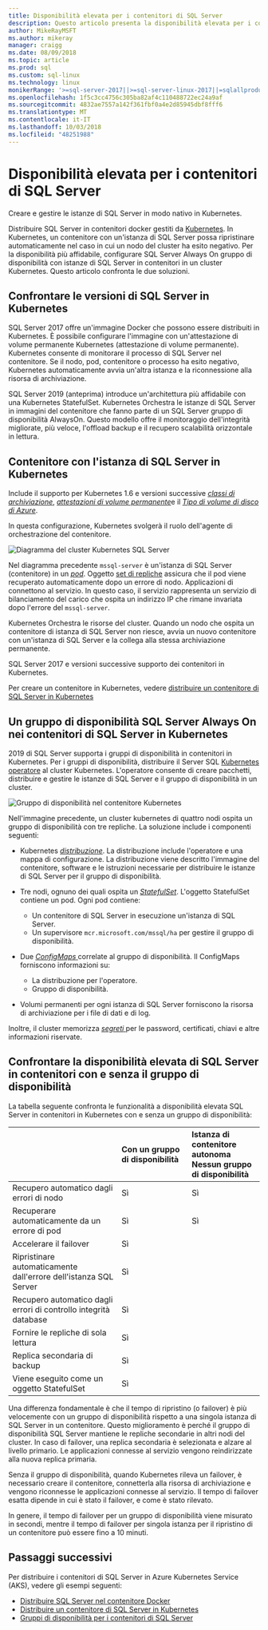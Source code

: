 ```yaml
---
title: Disponibilità elevata per i contenitori di SQL Server
description: Questo articolo presenta la disponibilità elevata per i contenitori di SQL Server
author: MikeRayMSFT
ms.author: mikeray
manager: craigg
ms.date: 08/09/2018
ms.topic: article
ms.prod: sql
ms.custom: sql-linux
ms.technology: linux
monikerRange: '>=sql-server-2017||>=sql-server-linux-2017||=sqlallproducts-allversions'
ms.openlocfilehash: 1f5c3cc4756c305ba82af4c110488722ec24a9af
ms.sourcegitcommit: 4832ae7557a142f361fbf0a4e2d85945dbf8fff6
ms.translationtype: MT
ms.contentlocale: it-IT
ms.lasthandoff: 10/03/2018
ms.locfileid: "48251988"
---
```

# <a name="high-availability-for-sql-server-containers"></a>Disponibilità elevata per i contenitori di SQL Server

Creare e gestire le istanze di SQL Server in modo nativo in Kubernetes.

Distribuire SQL Server in contenitori docker gestiti da [Kubernetes](https://kubernetes.io/). In Kubernetes, un contenitore con un'istanza di SQL Server possa ripristinare automaticamente nel caso in cui un nodo del cluster ha esito negativo. Per la disponibilità più affidabile, configurare SQL Server Always On gruppo di disponibilità con istanze di SQL Server in contenitori in un cluster Kubernetes. Questo articolo confronta le due soluzioni.

## <a name="compare-sql-server-versions-on-kubernetes"></a>Confrontare le versioni di SQL Server in Kubernetes

SQL Server 2017 offre un'immagine Docker che possono essere distribuiti in Kubernetes. È possibile configurare l'immagine con un'attestazione di volume permanente Kubernetes (attestazione di volume permanente). Kubernetes consente di monitorare il processo di SQL Server nel contenitore. Se il nodo, pod, contenitore o processo ha esito negativo, Kubernetes automaticamente avvia un'altra istanza e la riconnessione alla risorsa di archiviazione.

SQL Server 2019 (anteprima) introduce un'architettura più affidabile con una Kubernetes StatefulSet. Kubernetes Orchestra le istanze di SQL Server in immagini del contenitore che fanno parte di un SQL Server gruppo di disponibilità AlwaysOn. Questo modello offre il monitoraggio dell'integrità migliorate, più veloce, l'offload backup e il recupero scalabilità orizzontale in lettura.  

## <a name="container-with-sql-server-instance-on-kubernetes"></a>Contenitore con l'istanza di SQL Server in Kubernetes

Include il supporto per Kubernetes 1.6 e versioni successive [ *classi di archiviazione*](http://kubernetes.io/docs/concepts/storage/storage-classes/), [ *attestazioni di volume permanente*](http://kubernetes.io/docs/concepts/storage/storage-classes/#persistentvolumeclaims)e il [  *Tipo di volume di disco di Azure*](https://github.com/kubernetes/examples/tree/master/staging/volumes/azure_disk). 

In questa configurazione, Kubernetes svolgerà il ruolo dell'agente di orchestrazione del contenitore. 

![Diagramma del cluster Kubernetes SQL Server](media/tutorial-sql-server-containers-kubernetes/kubernetes-sql.png)

Nel diagramma precedente `mssql-server` è un'istanza di SQL Server (contenitore) in un [ *pod*](http://kubernetes.io/docs/concepts/workloads/pods/pod/). Oggetto [set di repliche](http://kubernetes.io/docs/concepts/workloads/controllers/replicaset/) assicura che il pod viene recuperato automaticamente dopo un errore di nodo. Applicazioni di connettono al servizio. In questo caso, il servizio rappresenta un servizio di bilanciamento del carico che ospita un indirizzo IP che rimane invariata dopo l'errore del `mssql-server`.

Kubernetes Orchestra le risorse del cluster. Quando un nodo che ospita un contenitore di istanza di SQL Server non riesce, avvia un nuovo contenitore con un'istanza di SQL Server e la collega alla stessa archiviazione permanente.

SQL Server 2017 e versioni successive supporto dei contenitori in Kubernetes.

Per creare un contenitore in Kubernetes, vedere [distribuire un contenitore di SQL Server in Kubernetes](tutorial-sql-server-containers-kubernetes.md)

## <a name="a-sql-server-always-on-availability-group-on-sql-server-containers-in-kubernetes"></a>Un gruppo di disponibilità SQL Server Always On nei contenitori di SQL Server in Kubernetes

2019 di SQL Server supporta i gruppi di disponibilità in contenitori in Kubernetes. Per i gruppi di disponibilità, distribuire il Server SQL [Kubernetes operatore](http://coreos.com/blog/introducing-operators.html) al cluster Kubernetes. L'operatore consente di creare pacchetti, distribuire e gestire le istanze di SQL Server e il gruppo di disponibilità in un cluster.

![Gruppo di disponibilità nel contenitore Kubernetes](media/tutorial-sql-server-ag-containers-kubernetes/KubernetesCluster.png)

Nell'immagine precedente, un cluster kubernetes di quattro nodi ospita un gruppo di disponibilità con tre repliche. La soluzione include i componenti seguenti:

* Kubernetes [ *distribuzione*](http://kubernetes.io/docs/concepts/workloads/controllers/deployment/). La distribuzione include l'operatore e una mappa di configurazione. La distribuzione viene descritto l'immagine del contenitore, software e le istruzioni necessarie per distribuire le istanze di SQL Server per il gruppo di disponibilità.

* Tre nodi, ognuno dei quali ospita un [ *StatefulSet*](http://kubernetes.io/docs/concepts/workloads/controllers/statefulset/). L'oggetto StatefulSet contiene un pod. Ogni pod contiene:
  * Un contenitore di SQL Server in esecuzione un'istanza di SQL Server.
  * Un supervisore `mcr.microsoft.com/mssql/ha` per gestire il gruppo di disponibilità.

* Due [ *ConfigMaps* ](http://kubernetes.io/docs/tasks/configure-pod-container/configure-pod-configmap/) correlate al gruppo di disponibilità. Il ConfigMaps forniscono informazioni su:
  * La distribuzione per l'operatore.
  * Gruppo di disponibilità.

 * Volumi permanenti per ogni istanza di SQL Server forniscono la risorsa di archiviazione per i file di dati e di log.

Inoltre, il cluster memorizza [ *segreti* ](http://kubernetes.io/docs/concepts/configuration/secret/) per le password, certificati, chiavi e altre informazioni riservate.

## <a name="compare-sql-server-high-availability-on-containers-with-and-without-the-availability-group"></a>Confrontare la disponibilità elevata di SQL Server in contenitori con e senza il gruppo di disponibilità

La tabella seguente confronta le funzionalità a disponibilità elevata SQL Server in contenitori in Kubernetes con e senza un gruppo di disponibilità:

| |Con un gruppo di disponibilità | Istanza di contenitore autonoma<br/> Nessun gruppo di disponibilità
|:------|:------|:------
|Recupero automatico dagli errori di nodo | Sì | Sì
|Recuperare automaticamente da un errore di pod | Sì | Sì
|Accelerare il failover |Sì |
|Ripristinare automaticamente dall'errore dell'istanza SQL Server | Sì | 
|Recupero automatico dagli errori di controllo integrità database | Sì | 
|Fornire le repliche di sola lettura | Sì |
|Replica secondaria di backup | Sì | 
|Viene eseguito come un oggetto StatefulSet | Sì | 

Una differenza fondamentale è che il tempo di ripristino (o failover) è più velocemente con un gruppo di disponibilità rispetto a una singola istanza di SQL Server in un contenitore. Questo miglioramento è perché il gruppo di disponibilità SQL Server mantiene le repliche secondarie in altri nodi del cluster. In caso di failover, una replica secondaria è selezionata e alzare al livello primario. Le applicazioni connesse al servizio vengono reindirizzate alla nuova replica primaria.

Senza il gruppo di disponibilità, quando Kubernetes rileva un failover, è necessario creare il contenitore, connetterla alla risorsa di archiviazione e vengono riconnesse le applicazioni connesse al servizio. Il tempo di failover esatta dipende in cui è stato il failover, e come è stato rilevato. 

In genere, il tempo di failover per un gruppo di disponibilità viene misurato in secondi, mentre il tempo di failover per singola istanza per il ripristino di un contenitore può essere fino a 10 minuti.

## <a name="next-steps"></a>Passaggi successivi

Per distribuire i contenitori di SQL Server in Azure Kubernetes Service (AKS), vedere gli esempi seguenti:

* [Distribuire SQL Server nel contenitore Docker](sql-server-linux-configure-docker.md)
* [Distribuire un contenitore di SQL Server in Kubernetes](tutorial-sql-server-containers-kubernetes.md)
* [Gruppi di disponibilità per i contenitori di SQL Server](sql-server-ag-kubernetes.md)

